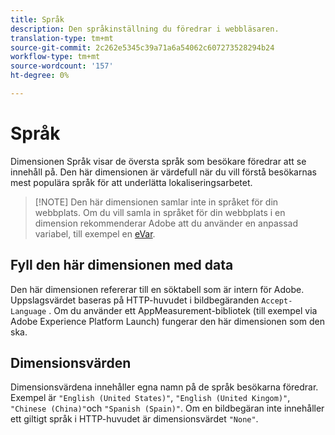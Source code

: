 ```yaml
---
title: Språk
description: Den språkinställning du föredrar i webbläsaren.
translation-type: tm+mt
source-git-commit: 2c262e5345c39a71a6a54062c607273528294b24
workflow-type: tm+mt
source-wordcount: '157'
ht-degree: 0%

---
```



# Språk

Dimensionen Språk visar de översta språk som besökare föredrar att se innehåll på. Den här dimensionen är värdefull när du vill förstå besökarnas mest populära språk för att underlätta lokaliseringsarbetet.

> [!NOTE] Den här dimensionen samlar inte in språket för din webbplats. Om du vill samla in språket för din webbplats i en dimension rekommenderar Adobe att du använder en anpassad variabel, till exempel en [eVar](evar.md).

## Fyll den här dimensionen med data

Den här dimensionen refererar till en söktabell som är intern för Adobe. Uppslagsvärdet baseras på HTTP-huvudet i bildbegäranden `Accept-Language` . Om du använder ett AppMeasurement-bibliotek (till exempel via Adobe Experience Platform Launch) fungerar den här dimensionen som den ska.

## Dimensionsvärden

Dimensionsvärdena innehåller egna namn på de språk besökarna föredrar. Exempel är `"English (United States)"`, `"English (United Kingom)"`, `"Chinese (China)"`och `"Spanish (Spain)"`. Om en bildbegäran inte innehåller ett giltigt språk i HTTP-huvudet är dimensionsvärdet `"None"`.
